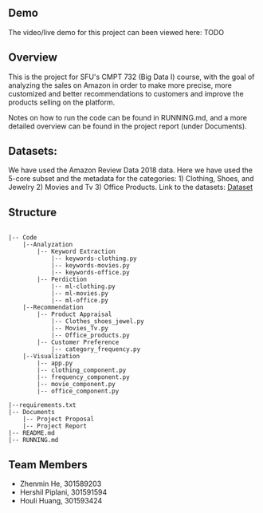 ## Demo

The video/live demo for this project can been viewed here: 
TODO

## Overview

This is the project for SFU's CMPT 732 (Big Data I) course, with the goal of analyzing the sales on Amazon in order to make more precise, more
customized and better recommendations to customers and improve the products selling on the platform. 

Notes on how to run the code can be found in RUNNING.md, and a more detailed overview can be found in the project report (under Documents).
## Datasets: 

We have used the Amazon Review Data 2018 data. Here we have used the 5-core subset and the metadata for the categories: 1) Clothing, Shoes, and Jewelry  2) Movies and Tv 3) Office Products. 
Link to the datasets: [Dataset](https://cseweb.ucsd.edu/~jmcauley/datasets/amazon_v2/)

## Structure

```

|-- Code
    |--Analyzation
        |-- Keyword Extraction
            |-- keywords-clothing.py
            |-- keywords-movies.py
            |-- keywords-office.py
        |-- Perdiction
            |-- ml-clothing.py
            |-- ml-movies.py
            |-- ml-office.py
    |--Recommendation
        |-- Product Appraisal
            |-- Clothes_shoes_jewel.py
            |-- Movies_Tv.py
            |-- Office_products.py
        |-- Customer Preference
            |-- category_frequency.py
    |--Visualization
        |-- app.py
        |-- clothing_component.py
        |-- frequency_component.py
        |-- movie_component.py
        |-- office_component.py

|--requirements.txt
|-- Documents
    |-- Project Proposal
    |-- Project Report
|-- README.md
|-- RUNNING.md
```


## Team Members

- Zhenmin He, 301589203
- Hershil Piplani, 301591594
- Houli Huang, 301593424
